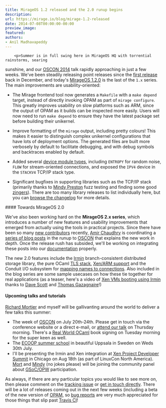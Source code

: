 ```yaml
---
title: MirageOS 1.2 released and the 2.0 runup begins
description:
url: https://mirage.io/blog/mirage-1.2-released
date: 2014-07-08T00:00:00-00:00
preview_image:
featured:
authors:
- Anil Madhavapeddy
---
```



        <p>Summer is in full swing here in MirageOS HQ with torrential rainstorms, searing
sunshine, and our <a href="http://www.oscon.com/oscon2014/public/schedule/detail/35024">OSCON 2014</a> talk
rapidly approaching in just a few weeks.  We've been steadily releasing point releases
since the <a href="https://mirage.io/blog/mirage-1.1-released">first release</a> back in December, and today's <a href="https://github.com/mirage/mirage/releases/tag/v1.2.0">MirageOS
1.2.0</a> is the last of the <code>1.x</code> series.
The main improvements are usability-oriented:</p>
<ul>
<li>
<p>The Mirage frontend tool now generates a <code>Makefile</code> with a <code>make depend</code>
target, instead of directly invoking OPAM as part of <code>mirage configure</code>.
This greatly improves usability on slow platforms such as ARM, since the
output of OPAM as it builds can be inspected more easily. Users will now
need to run <code>make depend</code> to ensure they have the latest package set
before building their unikernel.</p>
</li>
<li>
<p>Improve formatting of the <code>mirage</code> output, including pretty colours!
This makes it easier to distinguish complex unikernel configurations
that have lots of deployment options.  The generated files are built
more verbosely by default to facilitate debugging, and with debug
symbols and backtraces enabled by default.</p>
</li>
<li>
<p>Added several <a href="https://github.com/mirage/mirage/tree/master/types">device module types</a>, including <code>ENTROPY</code> for random
noise, <code>FLOW</code> for stream-oriented connections, and exposed the <code>IPV4</code>
device in the <code>STACKV4</code> TCP/IP stack type.</p>
</li>
<li>
<p>Significant bugfixes in supporting libraries such as the TCP/IP
stack (primarily thanks to <a href="http://www.somerandomidiot.com/">Mindy Preston</a> fuzz testing
and finding some good <a href="https://github.com/mirage/mirage-tcpip/issues/56">zingers</a>).  There are too many
library releases to list individually here, but you can <a href="https://mirage.io/releases">browse the changelog</a> for more details.</p>
</li>
</ul>
<p>####&nbsp;Towards MirageOS 2.0</p>
<p>We've also been working hard on the <strong>MirageOS 2.x series</strong>, which introduces
a number of new features and usability improvements that emerged from actually
using the tools in practical projects.  Since there have been so many <a href="https://mirage.io/blog/welcome-to-our-summer-hackers">new
contributors</a> recently,
<a href="http://amirchaudhry.com">Amir Chaudhry</a> is coordinating a <a href="https://github.com/mirage/mirage/issues/257">series of blog
posts</a> in the runup to
<a href="http://www.oscon.com/oscon2014/public/schedule/detail/35024">OSCON</a> that
explains the new work in depth.  Once the release rush has subsided, we'll
be working on integrating these posts into our <a href="https://mirage.io/docs">documentation</a>
properly.</p>
<p>The new 2.0 features include the <a href="https://github.com/mirage/irmin">Irmin</a> branch-consistent distributed storage
library, the pure OCaml <a href="https://github.com/mirleft/">TLS stack</a>, <a href="https://github.com/mirage/mirage-platform/pull/93">Xen/ARM support</a> and the Conduit I/O
subsystem for <a href="http://anil.recoil.org/papers/2012-resolve-fable.pdf">mapping names to connections</a>.  Also included in the blog series
are some sample usecases on how these tie together for real applications (as a
teaser, here's a video of <a href="https://www.youtube.com/watch?v=DSzvFwIVm5s">Xen VMs booting using
Irmin</a> thanks to <a href="http://dave.recoil.org">Dave
Scott</a> and <a href="http://gazagnaire.org">Thomas Gazagnaire</a>!)</p>
<h4>Upcoming talks and tutorials</h4>
<p><a href="http://mort.io">Richard Mortier</a> and myself will be gallivanting around the world
to deliver a few talks this summer:</p>
<ul>
<li>The week of <a href="http://www.oscon.com/oscon2014">OSCON</a> on July 20th-24th.  Please get in touch via the conference website or a direct e-mail, or <a href="http://www.oscon.com/oscon2014/public/schedule/detail/35024">attend our talk</a> on Thursday morning.
There's a <a href="https://realworldocaml.org">Real World OCaml</a> book signing on Tuesday morning for the super keen as well.
</li>
<li>The <a href="http://ecoop14.it.uu.se/programme/ecoop-school.php">ECOOP summer school</a> in beautiful Uppsala in Sweden on Weds 30th July.
</li>
<li>I'll be presenting the Irmin and Xen integration at <a href="http://events.linuxfoundation.org/events/xen-project-developer-summit">Xen Project Developer Summit</a> in
Chicago on Aug 18th (as part of LinuxCon North America).  <a href="http://mort.io">Mort</a> and <a href="http://somerandomidiot.com">Mindy</a> (no jokes please) will be
joining the community panel about <a href="https://mirage.io/blog/applying-for-gsoc2014">GSoC/OPW</a> participation.
</li>
</ul>
<p>As always, if there are any particular topics you would like to see more
on, then please comment on the <a href="https://github.com/mirage/mirage/issues/257">tracking issue</a>
or <a href="https://mirage.io/community">get in touch directly</a>.  There will be a lot of releases coming out
in the next few weeks (including a beta of the new version of <a href="http://opam.ocaml.org">OPAM</a>,
so <a href="https://github.com/mirage/mirage/issues">bug reports</a> are very much appreciated for those
things that slip past <a href="http://travis-ci.org">Travis CI</a>!</p>

      
